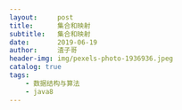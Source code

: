 ```yaml
---
layout:     post
title:      集合和映射
subtitle:   集合和映射
date:       2019-06-19
author:     渣子哥
header-img: img/pexels-photo-1936936.jpeg
catalog: true
tags:
    - 数据结构与算法
    - java8
---
```

